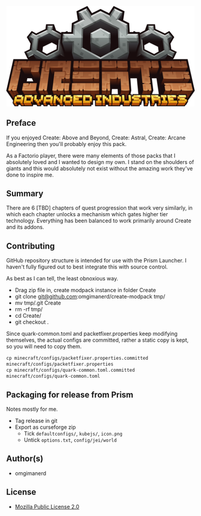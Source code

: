 <p align="center">
  <img src="minecraft/icon5.png" width="600" />
</p>

## Preface

If you enjoyed Create: Above and Beyond, Create: Astral, Create: Arcane
Engineering then you'll probably enjoy this pack.

As a Factorio player, there were many elements of those packs that I absolutely
loved and I wanted to design my own. I stand on the shoulders of giants and
this would absolutely not exist without the amazing work they've done to inspire
me.


## Summary

There are 6 [TBD] chapters of quest progression that work very similarly, in
which each chapter unlocks a mechanism which gates higher tier technology.
Everything has been balanced to work primarily around Create and its addons.


## Contributing

GitHub repository structure is intended for use with the Prism Launcher. I
haven't fully figured out to best integrate this with source control.

As best as I can tell, the least obnoxious way.
  - Drag zip file in, create modpack instance in folder Create
  - git clone git@github.com:omgimanerd/create-modpack tmp/
  - mv tmp/.git Create
  - rm -rf tmp/
  - cd Create/
  - git checkout .

Since quark-common.toml and packetfixer.properties keep modifying themselves,
the actual configs are committed, rather a static copy is kept, so you will
need to copy them.

```
cp minecraft/configs/packetfixer.properties.committed minecraft/configs/packetfixer.properties
cp minecraft/configs/quark-common.toml.committed minecraft/configs/quark-common.toml
```


## Packaging for release from Prism
Notes mostly for me.

- Tag release in git
- Export as curseforge zip
  - Tick `defaultconfigs/`, `kubejs/`, `icon.png`
  - Untick `options.txt`, `config/jei/world`


## Author(s)
  - omgimanerd


## License
  - [Mozilla Public License 2.0](LICENSE)
